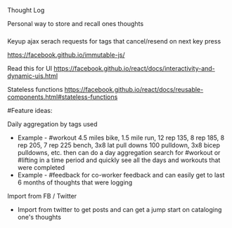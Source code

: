 Thought Log

Personal way to store and recall ones thoughts

###

Keyup ajax serach requests for tags that cancel/resend on next key press


https://facebook.github.io/immutable-js/

Read this for UI
https://facebook.github.io/react/docs/interactivity-and-dynamic-uis.html

Stateless functions
https://facebook.github.io/react/docs/reusable-components.html#stateless-functions

#Feature ideas:

Daily aggregation by tags used
* Example - #workout 4.5 miles bike, 1.5 mile run, 12 rep 135, 
8 rep 185, 8 rep 205, 7 rep 225 bench, 3x8 lat pull downs 100 pulldown, 
3x8 bicep pulldowns, etc. then can do a day aggregation search for #workout 
or #lifting in a time period and quickly see all the days and workouts that 
were completed
* Example - #feedback for co-worker feedback and can easily get to last 6 months
of thoughts that were logging

Import from FB / Twitter
* Import from twitter to get posts and can get a jump start on cataloging 
one's thoughts